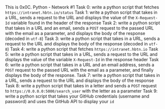This is 0x0C. Python - Network #1
Task 0: write a python script that fetches ```https://intranet.hbtn.io/status```
Task 1: write a python script that takes in a URL, sends a request to the URL and displays the value of the ```X-Request-Id``` variable found in the header of the response
Task 2: write a python script that takes in a URL and an email, sends a ```POST``` request to the passed URL with the email as a parameter, and displays the body of the response (decoded in ```utf-8```)
Task 3: write a python script that takes in a URL, sends a request to the URL and displays the body of the response (decoded in ```utf-8```)
Task 4: write a python script that fetches ```https://intranet.hbtn.io```
Task 5: write a python script that takes in a URL, sends a request to the URL and displays the value of the variable ```X-Request-Id``` in the response header
Task 6: write a python script that takes in a URL and an email address, sends a ```POST``` request to the passed URL with the email as a parameter, and finally displays the body of the response.
Task 7: write a python script that takes in a URL, sends a request to the URL and displays the body of the response
Task 8: write a python script that takes in a letter and sends a ```POST``` request to ```https://0.0.0.0:5000/search_user``` with the letter as a parameter
Task 9: write a python script that takes your GitHub credentials (username and password) and uses the GitHub API to display your ```id```
